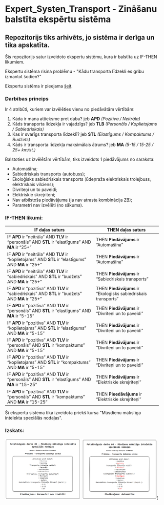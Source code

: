 # Expert_Systen_Transport - Zināšanu balstīta ekspērtu sistēma

## Repozitorijs tiks arhivēts, jo sistēma ir derīga un tika apskatīta.

Šis repozitorijs satur izveidoto ekspertu sistēmu, kura ir balstīta uz IF-THEN likumiem.

Ekspertu sistēma risina problēmu - "Kādu transporta līdzekli es gribu izmantot šodien?"

Ekspertu sistēma ir pieejama [šeit](https://wolferado.github.io/Expert_System_Transport/).

### Darbības princips

Ir 4 atribūti, kuriem var izvēlēties vienu no piedāvātām vērtībām:
1. Kāda ir mana attieksme pret dabu? jeb **APD** _(Pozitīva / Neitrāla)_ 
2. Kāds transporta līdzekļa ir vajadzīgs? jeb **TLB** _(Personāls / Koplietojams / Sabiedriskais)_
3. Kas ir svarīgs transporta līdzeklī? jeb **STL** _(Elastīgums / Kompaktums / Budžets)_
4. Kāds ir transporta līdzekļa maksimālais ātrums? jeb **MA** _(5-15 / 15-25 / 25+ km/st.)_

Balstoties uz izvēlētām vērtībām, tiks izveidots 1 piedāvājums no saraksta:
- Automašīna;
- Sabiedriskais transports (autobuss);
- Ekoloģisks sabiedriskais transports (ūdeņraža elektriskais 
trolejbuss, elektriskais vilciens);
- Divriteņi un to paveidi;
- Elektriskie skrejriteni;
- Nav atbilstoša piedāvājuma (ja nav atrasta kombinācija ZB);
- Parametri nav izvēlēti (no sākuma).

### IF-THEN likumi:
| IF daļas saturs | THEN daļas saturs |
| --------------- | ----------------- |
| IF **APD** ir “neitrāla” AND **TLV** ir “personāls” AND **STL** ir “elastīgums” AND **MA** ir “25+”| THEN **Piedāvājums** ir “Automašīna” |
| IF **APD** ir “neitrāla” AND **TLV** ir “koplietojams” AND **STL** ir “elastīgums” AND **MA** ir “25+” | THEN **Piedāvājums** ir “Automašīna” |
| IF **APD** ir “neitrāla” AND **TLV** ir “sabiedriskais” AND **STL** ir “budžets” AND **MA** ir “25+” |THEN **Piedāvājums** ir “Sabiedriskais transports” |
| IF **APD** ir “pozitīva” AND **TLV** ir “sabiedriskais” AND **STL** ir “budžets” AND **MA** ir “25+” | THEN **Piedāvājums** ir “Ekoloģisks sabiedriskais transports” |
|IF **APD** ir “pozitīva” AND **TLV** ir “personāls” AND **STL** ir “elastīgums” AND **MA** ir “5-15” | THEN **Piedāvājums** ir “Divriteņi un to paveidi” |
| IF **APD** ir “pozitīva” AND **TLV** ir “koplietojams” AND **STL** ir “elastīgums” AND **MA** ir “5-15” | THEN **Piedāvājums** ir “Divriteņi un to paveidi” |
| IF **APD** ir “pozitīva” AND **TLV** ir “personāls” AND **STL** ir “kompaktums” AND **MA** ir “5-15” | THEN **Piedāvājums** ir “Divriteņi un to paveidi” |
| IF **APD** ir “pozitīva” AND **TLV** ir “koplietojams” AND **STL** ir “kompaktums” AND **MA** ir “5-15” | THEN **Piedāvājums** ir “Divriteņi un to paveidi” |
| IF **APD** ir “pozitīva” AND **TLV** ir “personāls” AND **STL** ir “elastīgums” AND **MA** ir “15-25” | THEN **Piedāvājums** ir “Elektriskie skrejriteņi” |
| IF **APD** ir “pozitīva” AND **TLV** ir “personāls” AND **STL** ir “kompaktums” AND **MA** ir “15-25” | THEN **Pieedāvājums** ir “Elektriskie skrejriteņi” |

Šī ekspertu sistēma tika izveidota priekš kursa "Mūsdienu mākslīga intelekta speciālās nodaļas".

### Izskats:
<div>
  <img src=https://github.com/Wolferado/Expert_System_Transport/blob/main/materials/Screenshot%202023-06-19%20160539.png?raw=true width=49% height=49%/>
  <img src=https://github.com/Wolferado/Expert_System_Transport/blob/main/materials/Screenshot%202023-06-19%20160558.png?raw=true width=49% height=49%/>)
</div>
